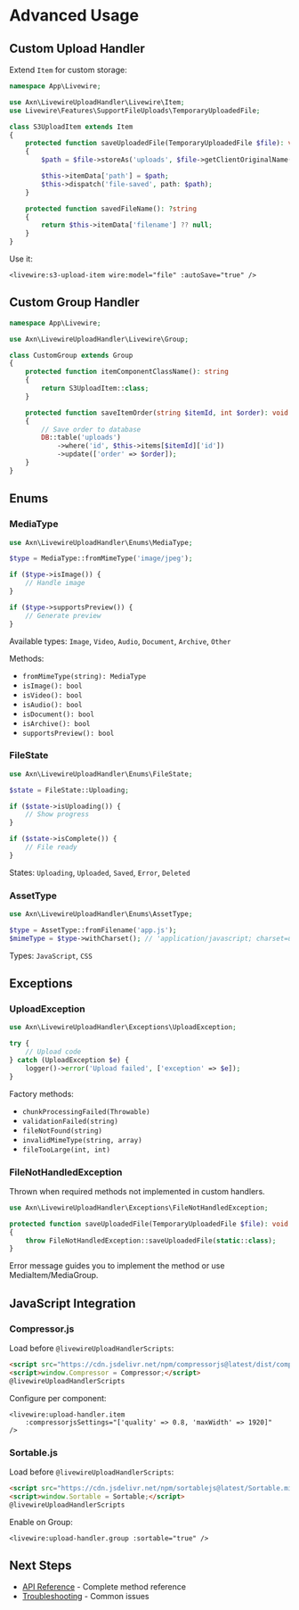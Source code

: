# Advanced Usage

## Custom Upload Handler

Extend `Item` for custom storage:

```php
namespace App\Livewire;

use Axn\LivewireUploadHandler\Livewire\Item;
use Livewire\Features\SupportFileUploads\TemporaryUploadedFile;

class S3UploadItem extends Item
{
    protected function saveUploadedFile(TemporaryUploadedFile $file): void
    {
        $path = $file->storeAs('uploads', $file->getClientOriginalName(), 's3');

        $this->itemData['path'] = $path;
        $this->dispatch('file-saved', path: $path);
    }

    protected function savedFileName(): ?string
    {
        return $this->itemData['filename'] ?? null;
    }
}
```

Use it:

```blade
<livewire:s3-upload-item wire:model="file" :autoSave="true" />
```

## Custom Group Handler

```php
namespace App\Livewire;

use Axn\LivewireUploadHandler\Livewire\Group;

class CustomGroup extends Group
{
    protected function itemComponentClassName(): string
    {
        return S3UploadItem::class;
    }

    protected function saveItemOrder(string $itemId, int $order): void
    {
        // Save order to database
        DB::table('uploads')
            ->where('id', $this->items[$itemId]['id'])
            ->update(['order' => $order]);
    }
}
```

## Enums

### MediaType

```php
use Axn\LivewireUploadHandler\Enums\MediaType;

$type = MediaType::fromMimeType('image/jpeg');

if ($type->isImage()) {
    // Handle image
}

if ($type->supportsPreview()) {
    // Generate preview
}
```

Available types: `Image`, `Video`, `Audio`, `Document`, `Archive`, `Other`

Methods:
- `fromMimeType(string): MediaType`
- `isImage(): bool`
- `isVideo(): bool`
- `isAudio(): bool`
- `isDocument(): bool`
- `isArchive(): bool`
- `supportsPreview(): bool`

### FileState

```php
use Axn\LivewireUploadHandler\Enums\FileState;

$state = FileState::Uploading;

if ($state->isUploading()) {
    // Show progress
}

if ($state->isComplete()) {
    // File ready
}
```

States: `Uploading`, `Uploaded`, `Saved`, `Error`, `Deleted`

### AssetType

```php
use Axn\LivewireUploadHandler\Enums\AssetType;

$type = AssetType::fromFilename('app.js');
$mimeType = $type->withCharset(); // 'application/javascript; charset=utf-8'
```

Types: `JavaScript`, `CSS`

## Exceptions

### UploadException

```php
use Axn\LivewireUploadHandler\Exceptions\UploadException;

try {
    // Upload code
} catch (UploadException $e) {
    logger()->error('Upload failed', ['exception' => $e]);
}
```

Factory methods:
- `chunkProcessingFailed(Throwable)`
- `validationFailed(string)`
- `fileNotFound(string)`
- `invalidMimeType(string, array)`
- `fileTooLarge(int, int)`

### FileNotHandledException

Thrown when required methods not implemented in custom handlers.

```php
use Axn\LivewireUploadHandler\Exceptions\FileNotHandledException;

protected function saveUploadedFile(TemporaryUploadedFile $file): void
{
    throw FileNotHandledException::saveUploadedFile(static::class);
}
```

Error message guides you to implement the method or use MediaItem/MediaGroup.

## JavaScript Integration

### Compressor.js

Load before `@livewireUploadHandlerScripts`:

```html
<script src="https://cdn.jsdelivr.net/npm/compressorjs@latest/dist/compressor.min.js"></script>
<script>window.Compressor = Compressor;</script>
@livewireUploadHandlerScripts
```

Configure per component:

```blade
<livewire:upload-handler.item
    :compressorjsSettings="['quality' => 0.8, 'maxWidth' => 1920]"
/>
```

### Sortable.js

Load before `@livewireUploadHandlerScripts`:

```html
<script src="https://cdn.jsdelivr.net/npm/sortablejs@latest/Sortable.min.js"></script>
<script>window.Sortable = Sortable;</script>
@livewireUploadHandlerScripts
```

Enable on Group:

```blade
<livewire:upload-handler.group :sortable="true" />
```

## Next Steps

- [API Reference](api-reference.md) - Complete method reference
- [Troubleshooting](troubleshooting.md) - Common issues
